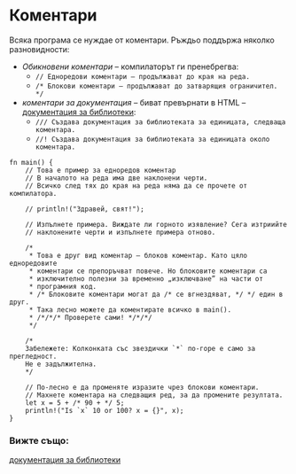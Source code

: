 # Коментари

Всяка програма се нуждае от коментари. Ръждьо поддържа няколко разновидности:

* *Обикновени коментари* – компилаторът ги пренебрегва:
  * `// Едноредови коментари – продължават до края на реда.`
  * `/* Блокови коментари – продължават до затварящия ограничител. */`
* *коментари за документация* – биват превърнати в HTML –
[документация за библиотеки][docs]:
  * `/// Създава документация за библиотеката за единицата, следваща коментара.`
  * `//! Създава документация за библиотеката за единицата около коментара.`

```rust,editable
fn main() {
    // Това е пример за едноредов коментар
    // В началото на реда има две наклонени черти.
    // Всичко след тях до края на реда няма да се прочете от компилатора.

    // println!("Здравей, свят!");

    // Изпълнете примера. Виждате ли горното изявление? Сега изтриийте
    // наклонените черти и изпълнете примера отново.

    /*
     * Това е друг вид коментар – блоков коментар. Като цяло едноредовите
     * коментари се препоръчват повече. Но блоковите коментари са 
     * изключително полезни за временно „изключване” на части от
     * програмния код.
     * /* Блоковите коментари могат да /* се вгнездяват, */ */ един в друг.
     * Така лесно можете да коментирате всичко в main().
     * /*/*/* Проверете сами! */*/*/
     */

    /*
    Забележете: Колконката със звездички `*` по-горе е само за прегледност.
    Не е задължителна.
    */

    // По-лесно е да променяте изразите чрез блокови коментари. 
    // Махнете коментара на следващия ред, за да промените резултата.
    let x = 5 + /* 90 + */ 5;
    println!("Is `x` 10 or 100? x = {}", x);
}
```

### Вижте също:

[документация за библиотеки][docs]

[docs]: ../meta/doc.md
